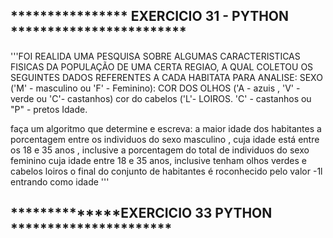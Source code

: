 ## **************** EXERCICIO 31 - PYTHON ************************
'''FOI REALIDA UMA PESQUISA SOBRE ALGUMAS CARACTERISTICAS FISICAS DA POPULAÇÃO DE UMA CERTA REGIAO, A QUAL COLETOU OS SEGUINTES DADOS
REFERENTES A CADA HABITATA PARA ANALISE:
SEXO ('M' - masculino ou 'F' - Feminino):
COR DOS OLHOS ('A - azuis , 'V' - verde ou 'C'- castanhos)
cor do cabelos ('L'- LOIROS. 'C' - castanhos ou "P" - pretos
Idade.

faça um algoritmo que determine e escreva:
a maior idade dos habitantes
a porcentagem entre os individuos do sexo masculino , cuja idade está entre os 18 e 35 anos , inclusive
a porcentagem do total de individuos do sexo feminino cuja idade entre 18 e 35 anos, inclusive tenham olhos verdes e cabelos loiros
o final do conjunto de habitantes é roconhecido pelo valor -1l entrando como idade
'''
## **************EXERCICIO 33 PYTHON **********************
